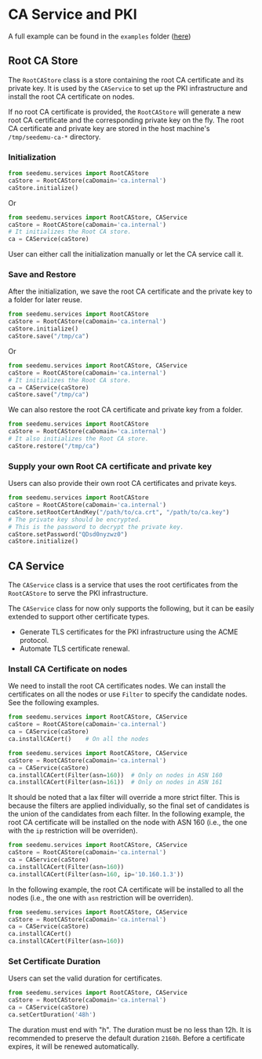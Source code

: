# CA Service and PKI

A full example can be found in the `examples` folder ([here](../../../examples/C06-pki/)) 

## Root CA Store

The `RootCAStore` class is a store containing the root CA certificate and its private key. It is used by the `CAService` to set up the PKI infrastructure and install the root CA certificate on nodes.

If no root CA certificate is provided, the `RootCAStore` will generate a new root CA certificate and the corresponding private key on the fly. The root CA certificate and private key are stored in the host machine's `/tmp/seedemu-ca-*` directory.

### Initialization

```python
from seedemu.services import RootCAStore
caStore = RootCAStore(caDomain='ca.internal')
caStore.initialize()
```

Or

```python
from seedemu.services import RootCAStore, CAService
caStore = RootCAStore(caDomain='ca.internal')
# It initializes the Root CA store.
ca = CAService(caStore)
```

User can either call the initialization manually or let the CA service call it. 


### Save and Restore

After the initialization, we save the root CA certificate and the private key to a folder for later reuse.

```python
from seedemu.services import RootCAStore
caStore = RootCAStore(caDomain='ca.internal')
caStore.initialize()
caStore.save("/tmp/ca")
```

Or

```python
from seedemu.services import RootCAStore, CAService
caStore = RootCAStore(caDomain='ca.internal')
# It initializes the Root CA store.
ca = CAService(caStore)
caStore.save("/tmp/ca")
```

We can also restore the root CA certificate and private key from a folder.

```python
from seedemu.services import RootCAStore
caStore = RootCAStore(caDomain='ca.internal')
# It also initializes the Root CA store.
caStore.restore("/tmp/ca")
```

### Supply your own Root CA certificate and private key

Users can also provide their own root CA certificates and private keys.

```python
from seedemu.services import RootCAStore
caStore = RootCAStore(caDomain='ca.internal')
caStore.setRootCertAndKey("/path/to/ca.crt", "/path/to/ca.key")
# The private key should be encrypted.
# This is the password to decrypt the private key.
caStore.setPassword("QDsd0nyzwz0")
caStore.initialize()
```


## CA Service

The `CAService` class is a service that uses the root certificates from the `RootCAStore` to serve the PKI infrastructure.

The `CAService` class for now only supports the following, but
it can be easily extended to support other certificate types.

- Generate TLS certificates for the PKI infrastructure using the ACME protocol.
- Automate TLS certificate renewal.


### Install CA Certificate on nodes

We need to install the root CA certificates nodes. We can install the certificates
on all the nodes or use `Filter` to specify the candidate nodes. See the
following examples. 


```python
from seedemu.services import RootCAStore, CAService
caStore = RootCAStore(caDomain='ca.internal')
ca = CAService(caStore)
ca.installCACert()    # On all the nodes
```

```python
from seedemu.services import RootCAStore, CAService
caStore = RootCAStore(caDomain='ca.internal')
ca = CAService(caStore)
ca.installCACert(Filter(asn=160))  # Only on nodes in ASN 160
ca.installCACert(Filter(asn=161))  # Only on nodes in ASN 161
```

It should be noted that a lax filter will override a more strict filter. This is because the filters are applied individually, so the final set of candidates is the union of the candidates from each filter.
In the following example, the root CA certificate will be installed on the node with ASN 160 (i.e., the one with the `ip` restriction will be overriden). 

```python
from seedemu.services import RootCAStore, CAService
caStore = RootCAStore(caDomain='ca.internal')
ca = CAService(caStore)
ca.installCACert(Filter(asn=160))
ca.installCACert(Filter(asn=160, ip='10.160.1.3'))
```

In the following example, the root CA certificate will be installed to all the nodes (i.e., the one with `asn` restriction will be overriden). 


```python
from seedemu.services import RootCAStore, CAService
caStore = RootCAStore(caDomain='ca.internal')
ca = CAService(caStore)
ca.installCACert()
ca.installCACert(Filter(asn=160))
```


### Set Certificate Duration

Users can set the valid duration for certificates. 

```python
from seedemu.services import RootCAStore, CAService
caStore = RootCAStore(caDomain='ca.internal')
ca = CAService(caStore)
ca.setCertDuration('48h')
```

The duration must end with "h". The duration must be no less than 12h.
It is recommended to preserve the default duration `2160h`. Before a certificate expires, it will be renewed automatically. 

